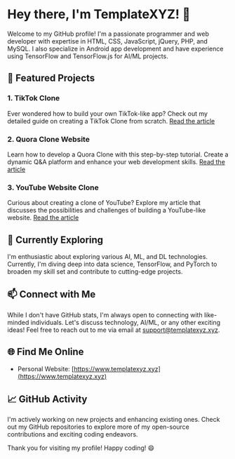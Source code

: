 # Hey there, I'm TemplateXYZ! 👋

Welcome to my GitHub profile! I'm a passionate programmer and web developer with expertise in HTML, CSS, JavaScript, jQuery, PHP, and MySQL. I also specialize in Android app development and have experience using TensorFlow and TensorFlow.js for AI/ML projects.

## 🚀 Featured Projects

### 1. TikTok Clone
Ever wondered how to build your own TikTok-like app? Check out my detailed guide on creating a TikTok Clone from scratch. [Read the article](https://www.templatexyz.xyz/article/creating-a-tiktok-clone-where-to-begin)

### 2. Quora Clone Website
Learn how to develop a Quora Clone with this step-by-step tutorial. Create a dynamic Q&A platform and enhance your web development skills. [Read the article](https://www.templatexyz.xyz/article/quora-clone-website-templatexyz)

### 3. YouTube Website Clone
Curious about creating a clone of YouTube? Explore my article that discusses the possibilities and challenges of building a YouTube-like website. [Read the article](https://www.templatexyz.xyz/article/is-it-possible-to-create-a-clone-website-of-youtube)

## 🌱 Currently Exploring

I'm enthusiastic about exploring various AI, ML, and DL technologies. Currently, I'm diving deep into data science, TensorFlow, and PyTorch to broaden my skill set and contribute to cutting-edge projects.

## 📫 Connect with Me

While I don't have GitHub stats, I'm always open to connecting with like-minded individuals. Let's discuss technology, AI/ML, or any other exciting ideas! Feel free to reach out to me via email at support@templatexyz.xyz.

## 🌐 Find Me Online

- Personal Website: [https://www.templatexyz.xyz](https://www.templatexyz.xyz)

## 📈 GitHub Activity

I'm actively working on new projects and enhancing existing ones. Check out my GitHub repositories to explore more of my open-source contributions and exciting coding endeavors.

Thank you for visiting my profile! Happy coding! 😄
